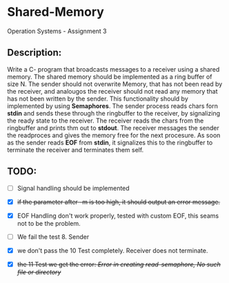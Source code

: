 # Shared-Memory
Operation Systems - Assignment 3

## Description:
Write a C- program that broadcasts messages to a receiver using a shared memory. The shared memory should be implemented as a ring buffer of size N.
The sender should not overwrite Memory, that has not been read by the receiver, and analougos the receiver should not read any memory that has not been written by the sender. This functionality should by implemented by using **Semaphores**.
The sender process reads chars forn **stdin** and sends these through the ringbuffer to the receiver, by signalizing the ready state to the receiver. The receiver reads the chars from the ringbuffer and prints thm out to **stdout**. The receiver messages the sender the readproces and gives the memory free for the next procesure.
As soon as the sender reads **EOF** from **stdin**, it signalizes this to the ringbuffer to terminate the receiver and terminates them self.

## TODO:
- [ ] Signal handling should be implemented
- [x] <del>if the parameter after -m is too high, it should output an error message.</del>
- [x] EOF Handling don't work properly, tested with custom EOF, this seams not to be the problem.
- [ ] We fail the test 8. Sender
- [x] we don't pass the 10 Test completely. Receiver does not terminate.
- [x] <del>the 11 Test we get the error: _Error in creating read-semaphore, No such file or directory_ </del>

